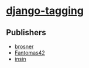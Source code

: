 # [django-tagging](https://pypi.org/project/django-tagging)



## Publishers
- [brosner](https://pypi.org/user/brosner)
- [Fantomas42](https://pypi.org/user/Fantomas42)
- [insin](https://pypi.org/user/insin)


